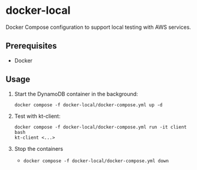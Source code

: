 # docker-local

Docker Compose configuration to support local testing with AWS services.

## Prerequisites

- Docker

## Usage

1. Start the DynamoDB container in the background:

   ```shell
   docker compose -f docker-local/docker-compose.yml up -d
   ```

1. Test with kt-client:

   ```shell
   docker compose -f docker-local/docker-compose.yml run -it client bash
   kt-client <...>
   ```

1. Stop the containers
   - `docker compose -f docker-local/docker-compose.yml down`
